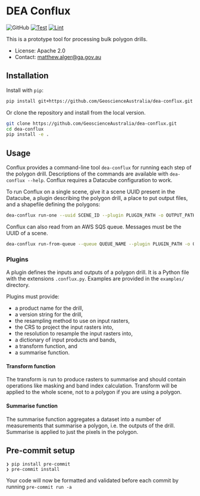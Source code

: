 # DEA Conflux

![GitHub](https://img.shields.io/github/license/GeoscienceAustralia/dea-conflux)
[![Test](https://github.com/GeoscienceAustralia/dea-conflux/actions/workflows/test.yml/badge.svg)](https://github.com/GeoscienceAustralia/dea-conflux/actions/workflows/test.yml) [![Lint](https://github.com/GeoscienceAustralia/dea-conflux/actions/workflows/lint.yml/badge.svg)](https://github.com/GeoscienceAustralia/dea-conflux/actions/workflows/lint.yml)

This is a prototype tool for processing bulk polygon drills.

- License: Apache 2.0
- Contact: matthew.alger@ga.gov.au

## Installation

Install with `pip`:

```bash
pip install git+https://github.com/GeoscienceAustralia/dea-conflux.git
```

Or clone the repository and install from the local version.

```bash
git clone https://github.com/GeoscienceAustralia/dea-conflux.git
cd dea-conflux
pip install -e .
```

## Usage

Conflux provides a command-line tool `dea-conflux` for running each step of the polygon drill. Descriptions of the commands are available with `dea-conflux --help`. Conflux requires a Datacube configuration to work.

To run Conflux on a single scene, give it a scene UUID present in the Datacube, a plugin describing the polygon drill, a place to put output files, and a shapefile defining the polygons:

```bash
dea-conflux run-one --uuid SCENE_ID --plugin PLUGIN_PATH -o OUTPUT_PATH -s SHAPEFILE_PATH
```

Conflux can also read from an AWS SQS queue. Messages must be the UUID of a scene.

```bash
dea-conflux run-from-queue --queue QUEUE_NAME --plugin PLUGIN_PATH -o OUTPUT_PATH -s SHAPEFILE_PATH
```

### Plugins

A plugin defines the inputs and outputs of a polygon drill. It is a Python file with the extensions `.conflux.py`. Examples are provided in the `examples/` directory.

Plugins must provide:

- a product name for the drill,
- a version string for the drill,
- the resampling method to use on input rasters,
- the CRS to project the input rasters into,
- the resolution to resample the input rasters into,
- a dictionary of input products and bands,
- a transform function, and
- a summarise function.

#### Transform function
The transform is run to produce rasters to summarise and should contain operations like masking and band index calculation. 
Transform will be applied to the whole scene, not to a polygon if you are using a polygon.

#### Summarise function
The summarise function aggregates a dataset into a number of measurements that summarise a polygon, i.e. the outputs of the drill.
Summarise is applied to just the pixels in the polygon.

## Pre-commit setup

	❯ pip install pre-commit
	❯ pre-commit install

Your code will now be formatted and validated before each commit by running `pre-commit run -a`
